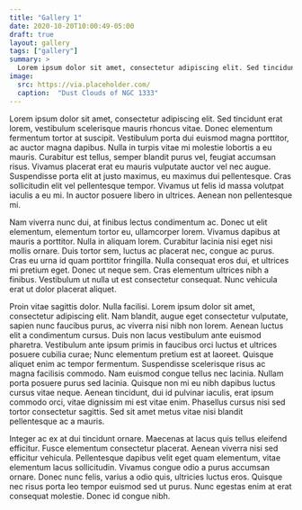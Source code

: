 ```yaml
---
title: "Gallery 1"
date: 2020-10-20T10:00:49-05:00
draft: true
layout: gallery
tags: ["gallery"]
summary: >
  Lorem ipsum dolor sit amet, consectetur adipiscing elit. Sed tincidunt erat lorem, vestibulum scelerisque mauris rhoncus vitae. Donec elementum fermentum tortor at suscipit.
image: 
  src: https://via.placeholder.com/
  caption:  "Dust Clouds of NGC 1333"
---
```


Lorem ipsum dolor sit amet, consectetur adipiscing elit. Sed tincidunt erat lorem, vestibulum scelerisque mauris rhoncus vitae. Donec elementum fermentum tortor at suscipit. Vestibulum porta dui euismod magna porttitor, ac auctor magna dapibus. Nulla in turpis vitae mi molestie lobortis a eu mauris. Curabitur est tellus, semper blandit purus vel, feugiat accumsan risus. Vivamus placerat erat eu mauris vulputate auctor vel nec augue. Suspendisse porta elit at justo maximus, eu maximus dui pellentesque. Cras sollicitudin elit vel pellentesque tempor. Vivamus ut felis id massa volutpat iaculis a eu mi. In auctor posuere libero in ultrices. Aenean non pellentesque mi.

Nam viverra nunc dui, at finibus lectus condimentum ac. Donec ut elit elementum, elementum tortor eu, ullamcorper lorem. Vivamus dapibus at mauris a porttitor. Nulla in aliquam lorem. Curabitur lacinia nisi eget nisi mollis ornare. Duis tortor sem, luctus ac placerat nec, congue ac purus. Cras eu urna id quam porttitor fringilla. Nulla consequat eros dui, et ultrices mi pretium eget. Donec ut neque sem. Cras elementum ultrices nibh a finibus. Vestibulum ut nulla ut est consectetur consequat. Nunc vehicula erat ut dolor placerat aliquet.

Proin vitae sagittis dolor. Nulla facilisi. Lorem ipsum dolor sit amet, consectetur adipiscing elit. Nam blandit, augue eget consectetur vulputate, sapien nunc faucibus purus, ac viverra nisi nibh non lorem. Aenean luctus elit a condimentum cursus. Duis non lacus vestibulum ante euismod pharetra. Vestibulum ante ipsum primis in faucibus orci luctus et ultrices posuere cubilia curae; Nunc elementum pretium est at laoreet. Quisque aliquet enim ac tempor fermentum. Suspendisse scelerisque risus ac magna facilisis commodo. Nam euismod congue tellus nec lacinia. Nullam porta posuere purus sed lacinia. Quisque non mi eu nibh dapibus luctus cursus vitae neque. Aenean tincidunt, dui id pulvinar iaculis, erat ipsum commodo orci, vitae dignissim mi est vitae enim. Phasellus cursus nisi sed tortor consectetur sagittis. Sed sit amet metus vitae nisi blandit pellentesque ac a mauris.

Integer ac ex at dui tincidunt ornare. Maecenas at lacus quis tellus eleifend efficitur. Fusce elementum consectetur placerat. Aenean viverra nisi sed efficitur vehicula. Pellentesque dapibus velit eget quam elementum, vitae elementum lacus sollicitudin. Vivamus congue odio a purus accumsan ornare. Donec nunc felis, varius a odio quis, ultricies luctus eros. Quisque nec risus porta leo tempor euismod sed ut purus. Nunc egestas enim at erat consequat molestie. Donec id congue nibh.
